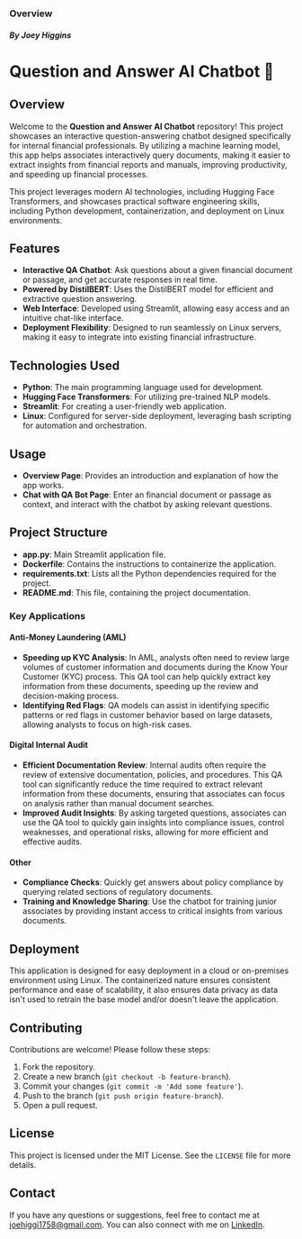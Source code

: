 ### Overview
#### *By Joey Higgins*

# Question and Answer AI Chatbot 🤖

## Overview
Welcome to the **Question and Answer AI Chatbot** repository! This project showcases an interactive question-answering chatbot designed specifically for internal financial professionals. By utilizing a machine learning model, this app helps associates interactively query documents, making it easier to extract insights from financial reports and manuals, improving productivity, and speeding up financial processes.

This project leverages modern AI technologies, including Hugging Face Transformers, and showcases practical software engineering skills, including Python development, containerization, and deployment on Linux environments.

## Features
- **Interactive QA Chatbot**: Ask questions about a given financial document or passage, and get accurate responses in real time.
- **Powered by DistilBERT**: Uses the DistilBERT model for efficient and extractive question answering.
- **Web Interface**: Developed using Streamlit, allowing easy access and an intuitive chat-like interface.
- **Deployment Flexibility**: Designed to run seamlessly on Linux servers, making it easy to integrate into existing financial infrastructure.

## Technologies Used
- **Python**: The main programming language used for development.
- **Hugging Face Transformers**: For utilizing pre-trained NLP models.
- **Streamlit**: For creating a user-friendly web application.
- **Linux**: Configured for server-side deployment, leveraging bash scripting for automation and orchestration.

## Usage
- **Overview Page**: Provides an introduction and explanation of how the app works.
- **Chat with QA Bot Page**: Enter an financial document or passage as context, and interact with the chatbot by asking relevant questions.

## Project Structure
- **app.py**: Main Streamlit application file.
- **Dockerfile**: Contains the instructions to containerize the application.
- **requirements.txt**: Lists all the Python dependencies required for the project.
- **README.md**: This file, containing the project documentation.

### Key Applications
#### Anti-Money Laundering (AML)
- **Speeding up KYC Analysis**: In AML, analysts often need to review large volumes of customer information and documents during the Know Your Customer (KYC) process. This QA tool can help quickly extract key information from these documents, speeding up the review and decision-making process.
- **Identifying Red Flags**: QA models can assist in identifying specific patterns or red flags in customer behavior based on large datasets, allowing analysts to focus on high-risk cases.

#### Digital Internal Audit
- **Efficient Documentation Review**: Internal audits often require the review of extensive documentation, policies, and procedures. This QA tool can significantly reduce the time required to extract relevant information from these documents, ensuring that associates can focus on analysis rather than manual document searches.
- **Improved Audit Insights**: By asking targeted questions, associates can use the QA tool to quickly gain insights into compliance issues, control weaknesses, and operational risks, allowing for more efficient and effective audits.

#### Other
- **Compliance Checks**: Quickly get answers about policy compliance by querying related sections of regulatory documents.
- **Training and Knowledge Sharing**: Use the chatbot for training junior associates by providing instant access to critical insights from various documents.

## Deployment
This application is designed for easy deployment in a cloud or on-premises environment using Linux. The containerized nature ensures consistent performance and ease of scalability, it also ensures data privacy as data isn't used to retrain the base model and/or doesn't leave the application.

## Contributing
Contributions are welcome! Please follow these steps:
1. Fork the repository.
2. Create a new branch (`git checkout -b feature-branch`).
3. Commit your changes (`git commit -m 'Add some feature'`).
4. Push to the branch (`git push origin feature-branch`).
5. Open a pull request.

## License
This project is licensed under the MIT License. See the `LICENSE` file for more details.

## Contact
If you have any questions or suggestions, feel free to contact me at joehiggi1758@gmail.com. You can also connect with me on [LinkedIn](https://linkedin.com/in/josephpmhiggins).

